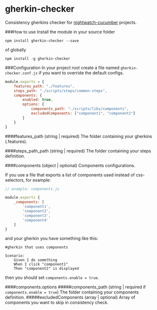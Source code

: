 # gherkin-checker

Consistency gherkins checker for [nightwatch-cucumber](https://github.com/mucsi96/nightwatch-cucumber) projects.

###How to use
Install the module in your source folder
```
npm install gherkin-checker --save
```
of globally
```
npm install -g gherkin-checker
```

###Configuration
In your project root create a file named `gherkin-checker.conf.js` if you want to override the default configs.
```js
module.exports = {
    features_path: "./features",
    steps_path: "./scripts/steps/common-steps",
    components: {
        enabled: true,
        options: {
            components_path: "./scripts/libs/components",
            excludedComponents: ["component1", "component2"]
        }
    }
}
```
####features_path (string | required)
The folder containing your gherkins (.features).

####steps_path_path (string | required)
The folder containing your steps definition.

####components (object | optional)
Components configurations.

If you use a file that exports a list of components used instead of css-selectors, for example:
```js
// example: components.js

module.exports {
    _components: [
        'component1',
        'component2',
        'component3',
        'component4'
    ]
}
```
and your gherkin you have something like this:
```gherkin
#gherkin that uses components

Scenario:
	Given I do something
	When I click "component1"
	Then "component2" is displayed
```
then you should set `components.enable = true`.

####components.options
#####components_path (string | required if `components.enable = true`)
The folder containing your components definition.
#####excludedComponents (array | optional)
Array of components you want to skip in consistency check.